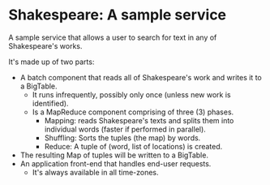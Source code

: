 # Shakespeare: A sample service

A sample service that allows a user to search for text in any of Shakespeare's works.

It's made up of two parts:
* A batch component that reads all of Shakespeare's work and writes it to a BigTable. 
    - It runs infrequently, possibly only once (unless new work is identified).
    - Is a MapReduce component comprising of three (3) phases.
        * Mapping: reads Shakespeare's texts and splits them into individual words (faster if performed in parallel).
        * Shuffling: Sorts the tuples (the map) by words.
        * Reduce: A tuple of (word, list of locations) is created.
* The resulting Map of tuples will be written to a BigTable.
* An application front-end that handles end-user requests. 
    - It's always available in all time-zones.
